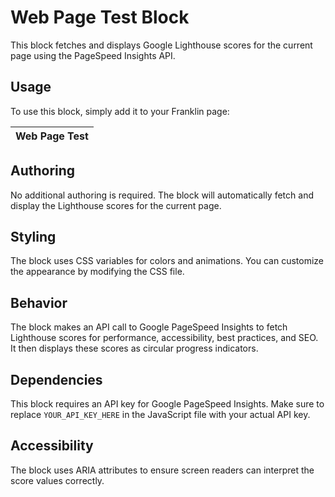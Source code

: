 # Web Page Test Block

This block fetches and displays Google Lighthouse scores for the current page using the PageSpeed Insights API.

## Usage

To use this block, simply add it to your Franklin page:

| Web Page Test |
|---------------|

## Authoring

No additional authoring is required. The block will automatically fetch and display the Lighthouse scores for the current page.

## Styling

The block uses CSS variables for colors and animations. You can customize the appearance by modifying the CSS file.

## Behavior

The block makes an API call to Google PageSpeed Insights to fetch Lighthouse scores for performance, accessibility, best practices, and SEO. It then displays these scores as circular progress indicators.

## Dependencies

This block requires an API key for Google PageSpeed Insights. Make sure to replace `YOUR_API_KEY_HERE` in the JavaScript file with your actual API key.

## Accessibility

The block uses ARIA attributes to ensure screen readers can interpret the score values correctly.
